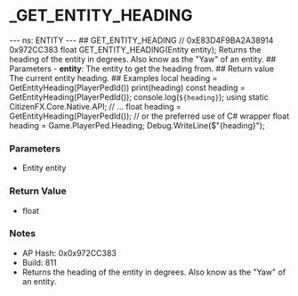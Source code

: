 # _GET_ENTITY_HEADING

--- ns: ENTITY ---  ## GET_ENTITY_HEADING  // 0xE83D4F9BA2A38914 0x972CC383 float GET_ENTITY_HEADING(Entity entity);  Returns the heading of the entity in degrees. Also know as the "Yaw" of an entity.  ## Parameters  - **entity**: The entity to get the heading from.  ## Return value  The current entity heading.  ## Examples  local heading = GetEntityHeading(PlayerPedId()) print(heading)  const heading = GetEntityHeading(PlayerPedId()); console.log(`${heading}`);  using static CitizenFX.Core.Native.API; // ... float heading = GetEntityHeading(PlayerPedId());  // or the preferred use of C# wrapper float heading = Game.PlayerPed.Heading;  Debug.WriteLine($"{heading}");

### Parameters
* Entity entity

### Return Value
* float

### Notes
* AP Hash: 0x0x972CC383
* Build: 811
* Returns the heading of the entity in degrees. Also know as the "Yaw" of an entity.

